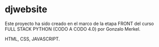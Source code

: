 # djwebsite

Este proyecto ha sido creado en el marco de la etapa FRONT del curso FULL STACK PYTHON (CODO A CODO 4.0) por Gonzalo Merkel.

HTML, CSS, JAVASCRIPT.
